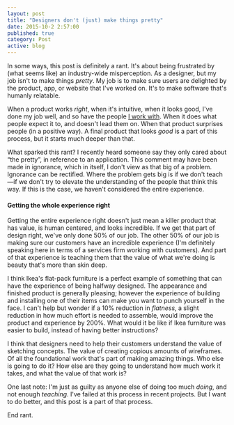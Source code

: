 ```yaml
---
layout: post
title: "Designers don't (just) make things pretty"
date: 2015-10-2 2:57:00
published: true
category: Post
active: blog
---
```


In some ways, this post is definitely a rant. It's about being frustrated by (what seems like) an industry-wide misperception. As a designer, but my job isn't to make things <em>pretty</em>. My job is to make sure users are delighted by the product, app, or website that I've worked on. It's to make software that's humanly relatable.

When a product works _right_, when it's intuitive, when it looks good, I've done my job well, and so have the people [I work with](http://tallwave.com). When it does what people expect it to, and doesn't lead them on. When that product surprises people (in a positive way). A final product that looks _good_ is a part of this process, but it starts much deeper than that.

What sparked this rant? I recently heard someone say they only cared about &ldquo;the pretty&rdquo;, in reference to an application. This comment may have been made in ignorance, which in itself, I don't view as that big of a problem. Ignorance can be rectified. Where the problem gets big is if we don't teach&mdash;if we don't try to elevate the understanding of the people that think this way. If this is the case, we haven't considered the entire experience.

#### Getting the whole experience right

Getting the entire experience right doesn't just mean a killer product that has value, is human centered, and looks incredible. If we get that part of design right, we've only done 50% of our job. The other 50% of our job is making sure our customers have an incredible experience (I'm definitely speaking here in terms of a services firm working with customers). And part of that experience is teaching them that the value of what we're doing is beauty that's more than skin deep.

I think Ikea's flat-pack furniture is a perfect example of something that can have the experience of being halfway designed. The appearance and finished product is generally pleasing; however the experience of building and installing one of their items can make you want to punch yourself in the face. I can't help but wonder if a 10% reduction in _flatness_, a slight reduction in how much effort is needed to assemble, would improve the product and experience by 200%. What would it be like if Ikea furniture was easier to build, instead of having better instructions?

I think that designers need to help their customers understand the value of sketching concepts. The value of creating copious amounts of wireframes. Of all the foun&shy;dational work that's part of making amazing things. Who else is going to do it? How else are they going to understand how much work it takes, and what the value of that work is?

One last note: I'm just as guilty as anyone else of doing too much _doing_, and not enough _teaching_. I've failed at this process in recent projects. But I want to do better, and this post is a part of that process.

End rant.
